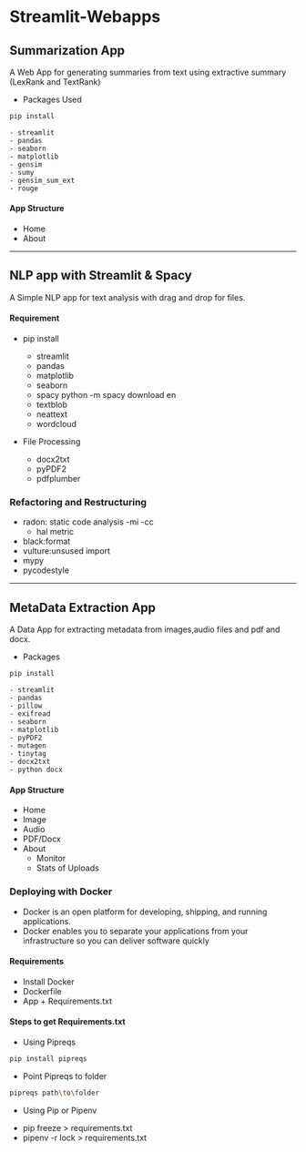 # Streamlit-Webapps
## Summarization App
A Web App for generating summaries from text using extractive summary (LexRank and TextRank)

+ Packages Used
```bash
pip install 
```
	- streamlit
	- pandas
	- seaborn
	- matplotlib
	- gensim
	- sumy
	- gensim_sum_ext 
	- rouge

#### App Structure
+ Home
+ About
	
 ------------------------------------------------------------------------------------------------
 
## NLP app with Streamlit & Spacy
A Simple NLP app for text analysis with drag and drop for files.


#### Requirement
+ pip install
	- streamlit
	- pandas
	- matplotlib
	- seaborn
	- spacy
		python -m spacy download en
	- textblob
	- neattext
	- wordcloud

+ File Processing
	- docx2txt
	- pyPDF2
	- pdfplumber

### Refactoring and Restructuring
+ radon: static code analysis
	-mi
	-cc
	- hal metric
+ black:format
+ vulture:unsused import
+ mypy
+ pycodestyle

--------------------------------------------------------------------------------------------

## MetaData Extraction App
A Data App for extracting metadata from images,audio files and pdf and docx.

+ Packages
```bash
pip install 
```
	- streamlit
	- pandas
	- pillow
	- exifread
	- seaborn
	- matplotlib
	- pyPDF2
	- mutagen
	- tinytag
	- docx2txt
	- python docx

#### App Structure
+ Home
+ Image
+ Audio
+ PDF/Docx
+ About
	- Monitor
	- Stats of Uploads



### Deploying with Docker
+ Docker is an open platform for developing, shipping, and running applications. 
+ Docker enables you to separate your applications from your infrastructure so you can deliver software quickly

#### Requirements
+ Install Docker
+ Dockerfile
+ App + Requirements.txt

#### Steps to get Requirements.txt
+ Using Pipreqs
```bash
pip install pipreqs
```
+ Point Pipreqs to folder
```bash
pipreqs path\to\folder
```

+ Using Pip or Pipenv
- pip freeze > requirements.txt
- pipenv -r lock > requirements.txt
